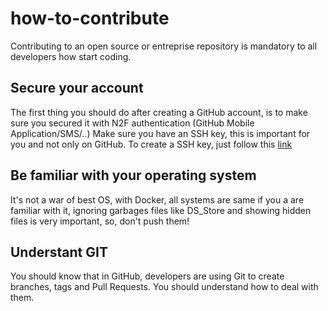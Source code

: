 # how-to-contribute
Contributing to an open source or entreprise repository is mandatory to all developers how start coding.

## Secure your account
The first thing you should do after creating a GitHub account, is to make sure you secured it with N2F authentication (GitHub Mobile Application/SMS/..)
Make sure you have an SSH key, this is important for you and not only on GitHub.
To create a SSH key, just follow this [link](https://docs.github.com/en/authentication/connecting-to-github-with-ssh)

## Be familiar with your operating system
It's not a war of best OS, with Docker, all systems are same if you a are familiar with it, ignoring garbages files like DS_Store and showing hidden files is very important, so, don't push them!

## Understant GIT
You should know that in GitHub, developers are using Git to create branches, tags and Pull Requests. You should understand how to deal with them.

